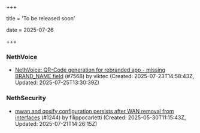 +++

title = 'To be released soon'

date = 2025-07-26

+++

### NethVoice

- [NethVoice: QR-Code generation for rebranded app - missing BRAND_NAME field](https://github.com/NethServer/dev/issues/7568) (#7568) by viktec (Created: 2025-07-23T14:58:43Z, Updated: 2025-07-25T13:30:39Z)

### NethSecurity

- [mwan and qosify configuration persists after WAN removal from interfaces](https://github.com/NethServer/nethsecurity/issues/1244) (#1244) by filippocarletti (Created: 2025-05-30T11:15:43Z, Updated: 2025-07-21T14:26:15Z)

